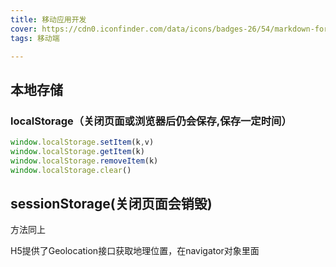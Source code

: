 ```yaml
---
title: 移动应用开发
cover: https://cdn0.iconfinder.com/data/icons/badges-26/54/markdown-format-mark-down-arrow-sign-badge-1024.png
tags: 移动端

---
```


## 本地存储

### localStorage（关闭页面或浏览器后仍会保存,保存一定时间）

```javascript
window.localStorage.setItem(k,v)
window.localStorage.getItem(k)
window.localStorage.removeItem(k)
window.localStorage.clear()
```



## sessionStorage(关闭页面会销毁)

方法同上





H5提供了Geolocation接口获取地理位置，在navigator对象里面







